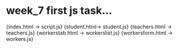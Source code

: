 # week_7   first js task...
{index.html -> script.js}
{student.html-> student.js}
{teachers.html -> teachers.js}
{workerstab.html -> workerslist.js}
{workersform.html -> workers.js}
